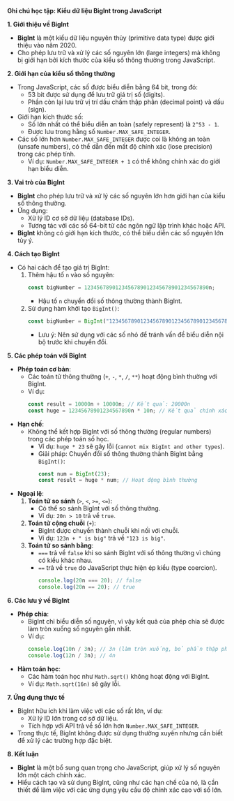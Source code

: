 **Ghi chú học tập: Kiểu dữ liệu BigInt trong JavaScript**

**1. Giới thiệu về BigInt**

- **BigInt** là một kiểu dữ liệu nguyên thủy (primitive data type) được giới thiệu vào năm 2020.
- Cho phép lưu trữ và xử lý các số nguyên lớn (large integers) mà không bị giới hạn bởi kích thước của kiểu số thông thường trong JavaScript.

**2. Giới hạn của kiểu số thông thường**

- Trong JavaScript, các số được biểu diễn bằng 64 bit, trong đó:
  - 53 bit được sử dụng để lưu trữ giá trị số (digits).
  - Phần còn lại lưu trữ vị trí dấu chấm thập phân (decimal point) và dấu (sign).
- Giới hạn kích thước số:
  - Số lớn nhất có thể biểu diễn an toàn (safely represent) là `2^53 - 1`.
  - Được lưu trong hằng số `Number.MAX_SAFE_INTEGER`.
- Các số lớn hơn `Number.MAX_SAFE_INTEGER` được coi là không an toàn (unsafe numbers), có thể dẫn đến mất độ chính xác (lose precision) trong các phép tính.
  - Ví dụ: `Number.MAX_SAFE_INTEGER + 1` có thể không chính xác do giới hạn biểu diễn.

**3. Vai trò của BigInt**

- **BigInt** cho phép lưu trữ và xử lý các số nguyên lớn hơn giới hạn của kiểu số thông thường.
- Ứng dụng:
  - Xử lý ID cơ sở dữ liệu (database IDs).
  - Tương tác với các số 64-bit từ các ngôn ngữ lập trình khác hoặc API.
- **BigInt** không có giới hạn kích thước, có thể biểu diễn các số nguyên lớn tùy ý.

**4. Cách tạo BigInt**

- Có hai cách để tạo giá trị BigInt:
  1. Thêm hậu tố `n` vào số nguyên:
     ```javascript
     const bigNumber = 1234567890123456789012345678901234567890n;
     ```
     - Hậu tố `n` chuyển đổi số thông thường thành BigInt.
  2. Sử dụng hàm khởi tạo `BigInt()`:
     ```javascript
     const bigNumber = BigInt("1234567890123456789012345678901234567890");
     ```
     - Lưu ý: Nên sử dụng với các số nhỏ để tránh vấn đề biểu diễn nội bộ trước khi chuyển đổi.

**5. Các phép toán với BigInt**

- **Phép toán cơ bản**:
  - Các toán tử thông thường (`+`, `-`, `*`, `/`, `**`) hoạt động bình thường với BigInt.
  - Ví dụ:
    ```javascript
    const result = 10000n + 10000n; // Kết quả: 20000n
    const huge = 12345678901234567890n * 10n; // Kết quả chính xác
    ```
- **Hạn chế**:
  - Không thể kết hợp BigInt với số thông thường (regular numbers) trong các phép toán số học.
    - Ví dụ: `huge * 23` sẽ gây lỗi (`cannot mix BigInt and other types`).
    - Giải pháp: Chuyển đổi số thông thường thành BigInt bằng `BigInt()`:
      ```javascript
      const num = BigInt(23);
      const result = huge * num; // Hoạt động bình thường
      ```
- **Ngoại lệ**:
  1. **Toán tử so sánh** (`>`, `<`, `>=`, `<=`):
     - Có thể so sánh BigInt với số thông thường.
     - Ví dụ: `20n > 10` trả về `true`.
  2. **Toán tử cộng chuỗi** (`+`):
     - BigInt được chuyển thành chuỗi khi nối với chuỗi.
     - Ví dụ: `123n + " is big"` trả về `"123 is big"`.
  3. **Toán tử so sánh bằng**:
     - `===` trả về `false` khi so sánh BigInt với số thông thường vì chúng có kiểu khác nhau.
     - `==` trả về `true` do JavaScript thực hiện ép kiểu (type coercion).
       ```javascript
       console.log(20n === 20); // false
       console.log(20n == 20); // true
       ```

**6. Các lưu ý về BigInt**

- **Phép chia**:
  - BigInt chỉ biểu diễn số nguyên, vì vậy kết quả của phép chia sẽ được làm tròn xuống số nguyên gần nhất.
  - Ví dụ:
    ```javascript
    console.log(10n / 3n); // 3n (làm tròn xuống, bỏ phần thập phân)
    console.log(12n / 3n); // 4n
    ```
- **Hàm toán học**:
  - Các hàm toán học như `Math.sqrt()` không hoạt động với BigInt.
  - Ví dụ: `Math.sqrt(16n)` sẽ gây lỗi.

**7. Ứng dụng thực tế**

- BigInt hữu ích khi làm việc với các số rất lớn, ví dụ:
  - Xử lý ID lớn trong cơ sở dữ liệu.
  - Tích hợp với API trả về số lớn hơn `Number.MAX_SAFE_INTEGER`.
- Trong thực tế, BigInt không được sử dụng thường xuyên nhưng cần biết để xử lý các trường hợp đặc biệt.

**8. Kết luận**

- **BigInt** là một bổ sung quan trọng cho JavaScript, giúp xử lý số nguyên lớn một cách chính xác.
- Hiểu cách tạo và sử dụng BigInt, cũng như các hạn chế của nó, là cần thiết để làm việc với các ứng dụng yêu cầu độ chính xác cao với số lớn.
